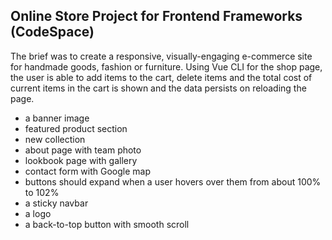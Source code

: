 ## Online Store Project for Frontend Frameworks (CodeSpace)

The brief was to create a responsive, visually-engaging e-commerce site for handmade goods, fashion or furniture. Using Vue CLI for the shop page, the user is able to add items to the cart, delete items and the total cost of current items in the cart is shown and the data persists on reloading the page. 


* a banner image
* featured product section
* new collection
* about page with team photo
* lookbook page with gallery
* contact form with Google map
* buttons should expand when a user hovers over them from about 100% to 102%
* a sticky navbar
* a logo
* a back-to-top button with smooth scroll

 
